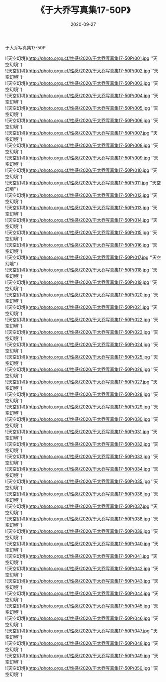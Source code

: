 ﻿---
layout: post
title:  《于大乔写真集17-50P》
date:   2020-09-27
img: http://photo.orgx.cf/性感/2020/于大乔写真集17-50P/001.jpg
tags: [美女, 性感, 泳衣]
---

于大乔写真集17-50P



![天空幻境](http://photo.orgx.cf/性感/2020/于大乔写真集17-50P/001.jpg ''天空幻境'') <br>
![天空幻境](http://photo.orgx.cf/性感/2020/于大乔写真集17-50P/002.jpg ''天空幻境'') <br>
![天空幻境](http://photo.orgx.cf/性感/2020/于大乔写真集17-50P/003.jpg ''天空幻境'') <br>
![天空幻境](http://photo.orgx.cf/性感/2020/于大乔写真集17-50P/004.jpg ''天空幻境'') <br>
![天空幻境](http://photo.orgx.cf/性感/2020/于大乔写真集17-50P/005.jpg ''天空幻境'') <br>
![天空幻境](http://photo.orgx.cf/性感/2020/于大乔写真集17-50P/006.jpg ''天空幻境'') <br>
![天空幻境](http://photo.orgx.cf/性感/2020/于大乔写真集17-50P/007.jpg ''天空幻境'') <br>
![天空幻境](http://photo.orgx.cf/性感/2020/于大乔写真集17-50P/008.jpg ''天空幻境'') <br>
![天空幻境](http://photo.orgx.cf/性感/2020/于大乔写真集17-50P/009.jpg ''天空幻境'') <br>
![天空幻境](http://photo.orgx.cf/性感/2020/于大乔写真集17-50P/010.jpg ''天空幻境'') <br>
![天空幻境](http://photo.orgx.cf/性感/2020/于大乔写真集17-50P/011.jpg ''天空幻境'') <br>
![天空幻境](http://photo.orgx.cf/性感/2020/于大乔写真集17-50P/012.jpg ''天空幻境'') <br>
![天空幻境](http://photo.orgx.cf/性感/2020/于大乔写真集17-50P/013.jpg ''天空幻境'') <br>
![天空幻境](http://photo.orgx.cf/性感/2020/于大乔写真集17-50P/014.jpg ''天空幻境'') <br>
![天空幻境](http://photo.orgx.cf/性感/2020/于大乔写真集17-50P/015.jpg ''天空幻境'') <br>
![天空幻境](http://photo.orgx.cf/性感/2020/于大乔写真集17-50P/016.jpg ''天空幻境'') <br>
![天空幻境](http://photo.orgx.cf/性感/2020/于大乔写真集17-50P/017.jpg ''天空幻境'') <br>
![天空幻境](http://photo.orgx.cf/性感/2020/于大乔写真集17-50P/018.jpg ''天空幻境'') <br>
![天空幻境](http://photo.orgx.cf/性感/2020/于大乔写真集17-50P/019.jpg ''天空幻境'') <br>
![天空幻境](http://photo.orgx.cf/性感/2020/于大乔写真集17-50P/020.jpg ''天空幻境'') <br>
![天空幻境](http://photo.orgx.cf/性感/2020/于大乔写真集17-50P/021.jpg ''天空幻境'') <br>
![天空幻境](http://photo.orgx.cf/性感/2020/于大乔写真集17-50P/022.jpg ''天空幻境'') <br>
![天空幻境](http://photo.orgx.cf/性感/2020/于大乔写真集17-50P/023.jpg ''天空幻境'') <br>
![天空幻境](http://photo.orgx.cf/性感/2020/于大乔写真集17-50P/024.jpg ''天空幻境'') <br>
![天空幻境](http://photo.orgx.cf/性感/2020/于大乔写真集17-50P/025.jpg ''天空幻境'') <br>
![天空幻境](http://photo.orgx.cf/性感/2020/于大乔写真集17-50P/026.jpg ''天空幻境'') <br>
![天空幻境](http://photo.orgx.cf/性感/2020/于大乔写真集17-50P/027.jpg ''天空幻境'') <br>
![天空幻境](http://photo.orgx.cf/性感/2020/于大乔写真集17-50P/028.jpg ''天空幻境'') <br>
![天空幻境](http://photo.orgx.cf/性感/2020/于大乔写真集17-50P/029.jpg ''天空幻境'') <br>
![天空幻境](http://photo.orgx.cf/性感/2020/于大乔写真集17-50P/030.jpg ''天空幻境'') <br>
![天空幻境](http://photo.orgx.cf/性感/2020/于大乔写真集17-50P/031.jpg ''天空幻境'') <br>
![天空幻境](http://photo.orgx.cf/性感/2020/于大乔写真集17-50P/032.jpg ''天空幻境'') <br>
![天空幻境](http://photo.orgx.cf/性感/2020/于大乔写真集17-50P/033.jpg ''天空幻境'') <br>
![天空幻境](http://photo.orgx.cf/性感/2020/于大乔写真集17-50P/034.jpg ''天空幻境'') <br>
![天空幻境](http://photo.orgx.cf/性感/2020/于大乔写真集17-50P/035.jpg ''天空幻境'') <br>
![天空幻境](http://photo.orgx.cf/性感/2020/于大乔写真集17-50P/036.jpg ''天空幻境'') <br>
![天空幻境](http://photo.orgx.cf/性感/2020/于大乔写真集17-50P/037.jpg ''天空幻境'') <br>
![天空幻境](http://photo.orgx.cf/性感/2020/于大乔写真集17-50P/038.jpg ''天空幻境'') <br>
![天空幻境](http://photo.orgx.cf/性感/2020/于大乔写真集17-50P/039.jpg ''天空幻境'') <br>
![天空幻境](http://photo.orgx.cf/性感/2020/于大乔写真集17-50P/040.jpg ''天空幻境'') <br>
![天空幻境](http://photo.orgx.cf/性感/2020/于大乔写真集17-50P/041.jpg ''天空幻境'') <br>
![天空幻境](http://photo.orgx.cf/性感/2020/于大乔写真集17-50P/042.jpg ''天空幻境'') <br>
![天空幻境](http://photo.orgx.cf/性感/2020/于大乔写真集17-50P/043.jpg ''天空幻境'') <br>
![天空幻境](http://photo.orgx.cf/性感/2020/于大乔写真集17-50P/044.jpg ''天空幻境'') <br>
![天空幻境](http://photo.orgx.cf/性感/2020/于大乔写真集17-50P/045.jpg ''天空幻境'') <br>
![天空幻境](http://photo.orgx.cf/性感/2020/于大乔写真集17-50P/046.jpg ''天空幻境'') <br>
![天空幻境](http://photo.orgx.cf/性感/2020/于大乔写真集17-50P/047.jpg ''天空幻境'') <br>
![天空幻境](http://photo.orgx.cf/性感/2020/于大乔写真集17-50P/048.jpg ''天空幻境'') <br>
![天空幻境](http://photo.orgx.cf/性感/2020/于大乔写真集17-50P/049.jpg ''天空幻境'') <br>
![天空幻境](http://photo.orgx.cf/性感/2020/于大乔写真集17-50P/050.jpg ''天空幻境'') <br>